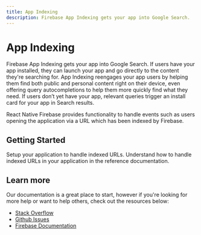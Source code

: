 ```yaml
---
title: App Indexing
description: Firebase App Indexing gets your app into Google Search.
---
```


# App Indexing

Firebase App Indexing gets your app into Google Search. If users have your app installed, they can launch your app and
go directly to the content they're searching for. App Indexing reengages your app users by helping them find both public 
and personal content right on their device, even offering query autocompletions to help them more quickly find what they
need. If users don’t yet have your app, relevant queries trigger an install card for your app in Search results.
  
React Native Firebase provides functionality to handle events such as users opening the application via a URL which 
has been indexed by Firebase.

<Youtube id="C35OSHlTNwA" />

## Getting Started

<Grid>
	<Block
		icon="build"
		color="#ffc107"
		title="Quick Start"
		to="/quick-start"
	>
    Setup your application to handle indexed URLs.
	</Block>
  <Block
		icon="layers"
		color="#03A9F4"
		title="Reference"
		to="/reference"
	>
    Understand how to handle indexed URLs in your application in the reference documentation.
	</Block>
</Grid>

## Learn more

Our documentation is a great place to start, however if you're looking for more help or want to help others, 
check out the resources below:

- [Stack Overflow](https://stackoverflow.com/questions/tagged/react-native-firebase-indexing)
- [Github Issues](https://github.com/invertase/react-native-firebase/issues?utf8=%E2%9C%93&q=is%3Aissue+sort%3Aupdated-desc+label%3Aindexing+)
- [Firebase Documentation](https://firebase.google.com/docs/firestore?utm_source=invertase&utm_medium=react-native-firebase&utm_campaign=indexing)
